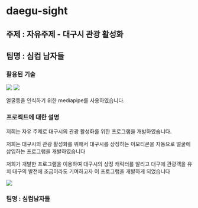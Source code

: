 # daegu-sight
## 주제 : 자유주제 - 대구시 관광 활성화
## 팀명 : 심컴 남자들
### 활용된 기술

<img src="https://img.shields.io/badge/Python-3776ABstyle=flat&logo=OpenCV&logoColor=white"/> <img src="https://img.shields.io/badge/OpenCV-5C3EE8style=flat&logo=OpenCV&logoColor=white"/>
<p>얼굴등을 인식하기 위한 mediapipe를 사용하였습니다.</p>
  
### 프로젝트에 대한 설명
<p>저희는 자유 주제로 대구시의 관광 활성화를 위한 프로그램을 개발하였습니다.</p>
<p>저희는 대구시의 관광 활성화를 위해서 대구시를 상징하는 이모티콘을 자동으로 얼굴에
  삽입하는 프로그램을 개발하였습니다</p>
<p>저희가 개발한 프로그램을 이용하여 대구시의 상징 캐릭터를 알리고 대구에 관광객을 유치 대구의 발전에 조금이라도 기여하고자 이 프로그램을 개발하게 되었습니다</p>
<img src="https://github.com/sang-hash/daegu-sight/blob/main/image/img.png"/>


  
### 팀명 : 심컴남자들


